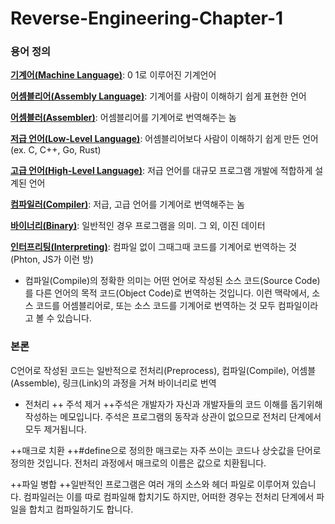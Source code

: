 # Reverse-Engineering-Chapter-1

### 용어 정의

[**기계어(Machine Language)**](): 0 1로 이루어진 기계언어

[**어셈블리어(Assembly Language)**](): 기계어를 사람이 이해하기 쉽게 표현한 언어

[**어셈블러(Assembler)**](): 어셈블리어를 기계어로 번역해주는 놈

[**저급 언어(Low-Level Language)**](): 어셈블리어보다 사람이 이해하기 쉽게 만든 언어 (ex. C, C++, Go, Rust)

[**고급 언어(High-Level Language)**](): 저급 언어를 대규모 프로그램 개발에 적합하게 설계된 언어

[**컴파일러(Compiler)**](): 저급, 고급 언어를 기계어로 번역해주는 놈

[**바이너리(Binary)**](): 일반적인 경우 프로그램을 의미. 그 외, 이진 데이터

[**인터프리팅(Interpreting)**](): 컴파일 없이 그때그때 코드를 기계어로 번역하는 것 (Phton, JS가 이런 방)

+ 컴파일(Compile)의 정확한 의미는 어떤 언어로 작성된 소스 코드(Source Code)를 다른 언어의 목적 코드(Object Code)로 번역하는 것입니다. 이런 맥락에서, 소스 코드를 어셈블리어로, 또는 소스 코드를 기계어로 번역하는 것 모두 컴파일이라고 볼 수 있습니다.

### 본론

C언어로 작성된 코드는 일반적으로 전처리(Preprocess), 컴파일(Compile), 어셈블(Assemble), 링크(Link)의 과정을 거쳐 바이너리로 번역

+ 전처리
++ 주석 제거
++주석은 개발자가 자신과 개발자들의 코드 이해를 돕기위해 작성하는 메모입니다. 주석은 프로그램의 동작과 상관이 없으므로 전처리 단계에서 모두 제거됩니다.

++매크로 치환
++#define으로 정의한 매크로는 자주 쓰이는 코드나 상숫값을 단어로 정의한 것입니다. 전처리 과정에서 매크로의 이름은 값으로 치환됩니다.

++파일 병합
++일반적인 프로그램은 여러 개의 소스와 헤더 파일로 이루어져 있습니다. 컴파일러는 이를 따로 컴파일해 합치기도 하지만, 어떠한 경우는 전처리 단계에서 파일을 합치고 컴파일하기도 합니다.
